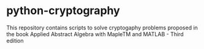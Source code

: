 # python-cryptography
This repository contains scripts to solve cryptogaphy problems proposed in the book Applied Abstract Algebra with MapleTM and MATLAB - Third edition
